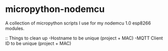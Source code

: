 # micropython-nodemcu

A collection of micropython scripts I use for my nodemcu 1.0 esp8266 modules.

:: Things to clean up
-Hostname to be unique (project + MAC)
-MQTT Client ID to be unique (project + MAC)
